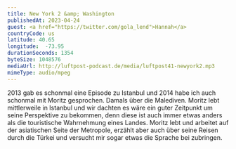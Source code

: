```yaml
---
title: New York 2 &amp; Washington
publishedAt: 2023-04-24
guest: <a href="https://twitter.com/gola_lend">Hannah</a>
countryCode: us
latitude: 40.65
longitude:  -73.95
durationSeconds: 1354
byteSize: 1048576 
mediaUrl: http://luftpost-podcast.de/media/luftpost41-newyork2.mp3
mimeType: audio/mpeg
---
```


2013 gab es schonmal eine Episode zu Istanbul und 2014 habe ich auch schonmal mit Moritz gesprochen. Damals über die Malediven. Moritz lebt mittlerweile in Istanbul und wir dachten es wäre ein guter Zeitpunkt um seine Perspektive zu bekommen, denn diese ist auch immer etwas anders als die touristische Wahrnehmung eines Landes. Moritz lebt und arbeitet auf der asiatischen Seite der Metropole, erzählt aber auch über seine Reisen durch die Türkei und versucht mir sogar etwas die Sprache bei zubringen.
